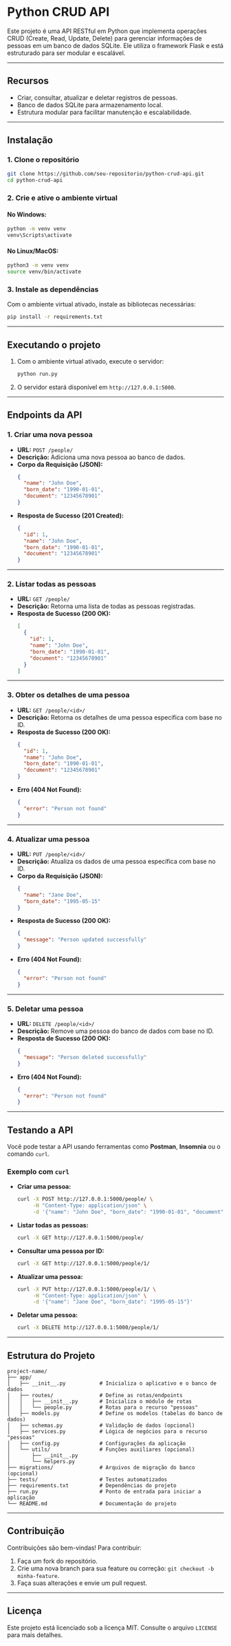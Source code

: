# Python CRUD API

Este projeto é uma API RESTful em Python que implementa operações CRUD (Create, Read, Update, Delete) para gerenciar informações de pessoas em um banco de dados SQLite. Ele utiliza o framework Flask e está estruturado para ser modular e escalável.

---

## **Recursos**

- Criar, consultar, atualizar e deletar registros de pessoas.
- Banco de dados SQLite para armazenamento local.
- Estrutura modular para facilitar manutenção e escalabilidade.

---

## **Instalação**

### **1. Clone o repositório**
```bash
git clone https://github.com/seu-repositorio/python-crud-api.git
cd python-crud-api
```

### **2. Crie e ative o ambiente virtual**

#### No Windows:
```bash
python -m venv venv
venv\Scripts\activate
```

#### No Linux/MacOS:
```bash
python3 -m venv venv
source venv/bin/activate
```

### **3. Instale as dependências**
Com o ambiente virtual ativado, instale as bibliotecas necessárias:
```bash
pip install -r requirements.txt
```

---

## **Executando o projeto**

1. Com o ambiente virtual ativado, execute o servidor:
   ```bash
   python run.py
   ```
2. O servidor estará disponível em `http://127.0.0.1:5000`.

---

## **Endpoints da API**

### **1. Criar uma nova pessoa**

- **URL:** `POST /people/`
- **Descrição:** Adiciona uma nova pessoa ao banco de dados.
- **Corpo da Requisição (JSON):**
  ```json
  {
    "name": "John Doe",
    "born_date": "1990-01-01",
    "document": "12345678901"
  }
  ```
- **Resposta de Sucesso (201 Created):**
  ```json
  {
    "id": 1,
    "name": "John Doe",
    "born_date": "1990-01-01",
    "document": "12345678901"
  }
  ```

---

### **2. Listar todas as pessoas**

- **URL:** `GET /people/`
- **Descrição:** Retorna uma lista de todas as pessoas registradas.
- **Resposta de Sucesso (200 OK):**
  ```json
  [
    {
      "id": 1,
      "name": "John Doe",
      "born_date": "1990-01-01",
      "document": "12345678901"
    }
  ]
  ```

---

### **3. Obter os detalhes de uma pessoa**

- **URL:** `GET /people/<id>/`
- **Descrição:** Retorna os detalhes de uma pessoa específica com base no ID.
- **Resposta de Sucesso (200 OK):**
  ```json
  {
    "id": 1,
    "name": "John Doe",
    "born_date": "1990-01-01",
    "document": "12345678901"
  }
  ```
- **Erro (404 Not Found):**
  ```json
  {
    "error": "Person not found"
  }
  ```

---

### **4. Atualizar uma pessoa**

- **URL:** `PUT /people/<id>/`
- **Descrição:** Atualiza os dados de uma pessoa específica com base no ID.
- **Corpo da Requisição (JSON):**
  ```json
  {
    "name": "Jane Doe",
    "born_date": "1995-05-15"
  }
  ```
- **Resposta de Sucesso (200 OK):**
  ```json
  {
    "message": "Person updated successfully"
  }
  ```
- **Erro (404 Not Found):**
  ```json
  {
    "error": "Person not found"
  }
  ```

---

### **5. Deletar uma pessoa**

- **URL:** `DELETE /people/<id>/`
- **Descrição:** Remove uma pessoa do banco de dados com base no ID.
- **Resposta de Sucesso (200 OK):**
  ```json
  {
    "message": "Person deleted successfully"
  }
  ```
- **Erro (404 Not Found):**
  ```json
  {
    "error": "Person not found"
  }
  ```

---

## **Testando a API**

Você pode testar a API usando ferramentas como **Postman**, **Insomnia** ou o comando `curl`.

### **Exemplo com `curl`**

- **Criar uma pessoa:**
  ```bash
  curl -X POST http://127.0.0.1:5000/people/ \
       -H "Content-Type: application/json" \
       -d '{"name": "John Doe", "born_date": "1990-01-01", "document": "12345678901"}'
  ```

- **Listar todas as pessoas:**
  ```bash
  curl -X GET http://127.0.0.1:5000/people/
  ```

- **Consultar uma pessoa por ID:**
  ```bash
  curl -X GET http://127.0.0.1:5000/people/1/
  ```

- **Atualizar uma pessoa:**
  ```bash
  curl -X PUT http://127.0.0.1:5000/people/1/ \
       -H "Content-Type: application/json" \
       -d '{"name": "Jane Doe", "born_date": "1995-05-15"}'
  ```

- **Deletar uma pessoa:**
  ```bash
  curl -X DELETE http://127.0.0.1:5000/people/1/
  ```

---

## **Estrutura do Projeto**

```plaintext
project-name/
├── app/
│   ├── __init__.py           # Inicializa o aplicativo e o banco de dados
│   ├── routes/               # Define as rotas/endpoints
│   │   ├── __init__.py       # Inicializa o módulo de rotas
│   │   └── people.py         # Rotas para o recurso "pessoas"
│   ├── models.py             # Define os modelos (tabelas do banco de dados)
│   ├── schemas.py            # Validação de dados (opcional)
│   ├── services.py           # Lógica de negócios para o recurso "pessoas"
│   ├── config.py             # Configurações da aplicação
│   └── utils/                # Funções auxiliares (opcional)
│       ├── __init__.py
│       └── helpers.py
├── migrations/               # Arquivos de migração do banco (opcional)
├── tests/                    # Testes automatizados
├── requirements.txt          # Dependências do projeto
├── run.py                    # Ponto de entrada para iniciar a aplicação
└── README.md                 # Documentação do projeto
```

---

## **Contribuição**

Contribuições são bem-vindas! Para contribuir:
1. Faça um fork do repositório.
2. Crie uma nova branch para sua feature ou correção: `git checkout -b minha-feature`.
3. Faça suas alterações e envie um pull request.

---

## **Licença**

Este projeto está licenciado sob a licença MIT. Consulte o arquivo `LICENSE` para mais detalhes.